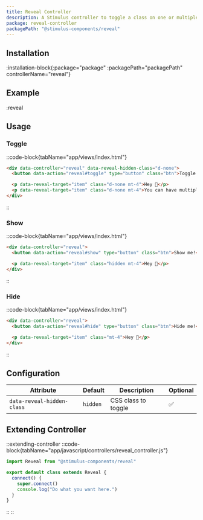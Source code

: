 ```yaml
---
title: Reveal Controller
description: A Stimulus controller to toggle a class on one or multiple items to show or hide them.
package: reveal-controller
packagePath: "@stimulus-components/reveal"
---
```


## Installation

:installation-block{:package="package" :packagePath="packagePath" controllerName="reveal"}

## Example

:reveal

## Usage

### Toggle

::code-block{tabName="app/views/index.html"}

```html
<div data-controller="reveal" data-reveal-hidden-class="d-none">
  <button data-action="reveal#toggle" type="button" class="btn">Toggle me!</button>

  <p data-reveal-target="item" class="d-none mt-4">Hey 👋</p>
  <p data-reveal-target="item" class="d-none mt-4">You can have multiple items</p>
</div>
```

::

### Show

::code-block{tabName="app/views/index.html"}

```html
<div data-controller="reveal">
  <button data-action="reveal#show" type="button" class="btn">Show me!</button>

  <p data-reveal-target="item" class="hidden mt-4">Hey 👋</p>
</div>
```

::

### Hide

::code-block{tabName="app/views/index.html"}

```html
<div data-controller="reveal">
  <button data-action="reveal#hide" type="button" class="btn">Hide me!</button>

  <p data-reveal-target="item" class="mt-4">Hey 👋</p>
</div>
```

::

## Configuration

| Attribute                  | Default  | Description         | Optional |
| -------------------------- | -------- | ------------------- | -------- |
| `data-reveal-hidden-class` | `hidden` | CSS class to toggle | ✅       |

## Extending Controller

::extending-controller
::code-block{tabName="app/javascript/controllers/reveal_controller.js"}

```js
import Reveal from "@stimulus-components/reveal"

export default class extends Reveal {
  connect() {
    super.connect()
    console.log("Do what you want here.")
  }
}
```

::
::

